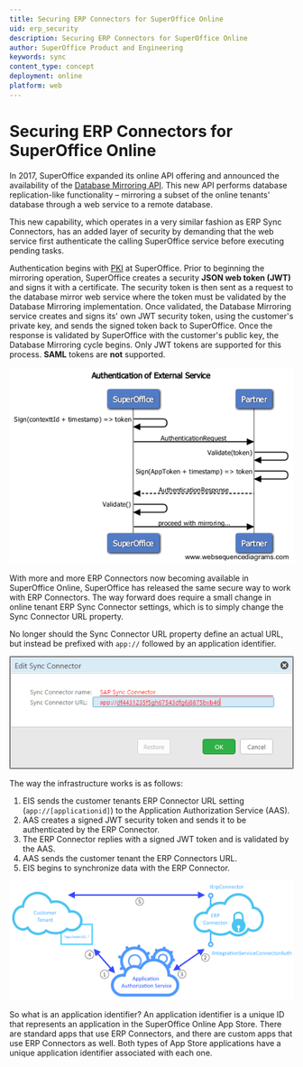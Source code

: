 ```yaml
---
title: Securing ERP Connectors for SuperOffice Online
uid: erp_security
description: Securing ERP Connectors for SuperOffice Online
author: SuperOffice Product and Engineering
keywords: sync
content_type: concept
deployment: online
platform: web
---
```


# Securing ERP Connectors for SuperOffice Online

In 2017, SuperOffice expanded its online API offering and announced the availability of the [Database Mirroring API][1]. This new API performs database replication-like functionality – mirroring a subset of the online tenants' database through a web service to a remote database.

This new capability, which operates in a very similar fashion as ERP Sync Connectors, has an added layer of security by demanding that the web service first authenticate the calling SuperOffice service before executing pending tasks.

Authentication begins with [PKI][2] at SuperOffice. Prior to beginning the mirroring operation, SuperOffice creates a security **JSON web token (JWT)** and signs it with a certificate. The security token is then sent as a request to the database mirror web service where the token must be validated by the Database Mirroring implementation. Once validated, the Database Mirroring service creates and signs its' own JWT security token, using the customer's private key, and sends the signed token back to SuperOffice. Once the response is validated by SuperOffice with the customer's public key, the Database Mirroring cycle begins. Only JWT tokens are supported for this process. **SAML** tokens are **not** supported.

![authenticationsequencediagram][img1]

With more and more ERP Connectors now becoming available in SuperOffice Online, SuperOffice has released the same secure way to work with ERP Connectors. The way forward does require a small change in online tenant ERP Sync Connector settings, which is to simply change the Sync Connector URL property.

No longer should the Sync Connector URL property define an actual URL, but instead be prefixed with `app://` followed by an application identifier.

![editsyncconnector-new -screenshot][img2]

The way the infrastructure works is as follows:

1. EIS sends the customer tenants ERP Connector URL setting (`app://[applicationid]`) to the Application Authorization Service (AAS).
2. AAS creates a signed JWT security token and sends it to be authenticated by the ERP Connector.
3. The ERP Connector replies with a signed JWT token and is validated by the AAS.
4. AAS sends the customer tenant the ERP Connectors URL.
5. EIS begins to synchronize data with the ERP Connector.

![autherpsyncconnector][img3]

So what is an application identifier? An application identifier is a unique ID that represents an application in the SuperOffice Online App Store. There are standard apps that use ERP Connectors, and there are custom apps that use ERP Connectors as well. Both types of App Store applications have a unique application identifier associated with each one.

<!-- Referenced links -->
[1]: ../../../../online/mirroring/index.yml
[2]: https://en.wikipedia.org/wiki/Public_key_infrastructure

<!-- Referenced images -->
[img1]: media/authenticationsequencediagram.png
[img2]: media/editsyncconnector-new.png
[img3]: media/autherpsyncconnector-600px.png
